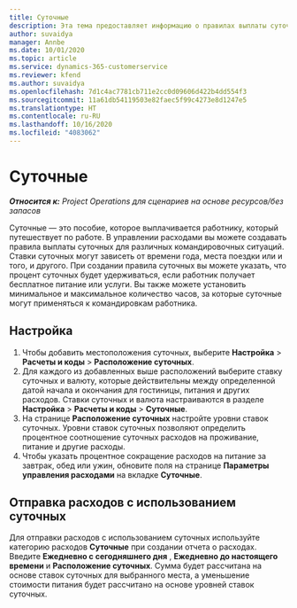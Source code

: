 ```yaml
---
title: Суточные
description: Эта тема предоставляет информацию о правилах выплаты суточных, которые используются в управлении расходами.
author: suvaidya
manager: Annbe
ms.date: 10/01/2020
ms.topic: article
ms.service: dynamics-365-customerservice
ms.reviewer: kfend
ms.author: suvaidya
ms.openlocfilehash: 7d1c4ac7781cb711e2cc0d09606d422b4dd554f3
ms.sourcegitcommit: 11a61db54119503e82faec5f99c4273e8d1247e5
ms.translationtype: HT
ms.contentlocale: ru-RU
ms.lasthandoff: 10/16/2020
ms.locfileid: "4083062"
---
```

# <a name="per-diems"></a>Суточные

_**Относится к:** Project Operations для сценариев на основе ресурсов/без запасов_


Суточные — это пособие, которое выплачивается работнику, который путешествует по работе. В управлении расходами вы можете создавать правила выплаты суточных для различных командировочных ситуаций. Ставки суточных могут зависеть от времени года, места поездки или и того, и другого. При создании правила суточных вы можете указать, что процент суточных будет удерживаться, если работник получает бесплатное питание или услуги. Вы также можете установить минимальное и максимальное количество часов, за которые суточные могут применяться к командировкам работника.

## <a name="configuration"></a>Настройка 

1. Чтобы добавить местоположения суточных, выберите **Настройка** > **Расчеты и коды** > **Расположение суточных**.
2. Для каждого из добавленных выше расположений выберите ставку суточных и валюту, которые действительны между определенной датой начала и окончания для гостиницы, питания и других расходов. Ставки суточных и валюта настраиваются в разделе **Настройка** > **Расчеты и коды** > **Суточные**.
3. На странице **Расположение суточных** настройте уровни ставок суточных. Уровни ставок суточных позволяют определить процентное соотношение суточных расходов на проживание, питание и другие расходы. 
4. Чтобы указать процентное сокращение расходов на питание за завтрак, обед или ужин, обновите поля на странице **Параметры управления расходами** на вкладке **Суточные**. 
    
## <a name="submit-expenses-using-per-diem"></a>Отправка расходов с использованием суточных
Для отправки расходов с использованием суточных используйте категорию расходов **Суточные** при создании отчета о расходах. Введите **Ежедневно с сегодняшнего дня** , **Ежедневно до настоящего времени** и **Расположение суточных**. Сумма будет рассчитана на основе ставок суточных для выбранного места, а уменьшение стоимости питания будет рассчитано на основе уровней ставок суточных.
